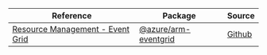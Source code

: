 | Reference | Package | Source |
|---|---|---|
|[Resource Management - Event Grid](arm-eventgrid-readme)|[@azure/arm-eventgrid](https://www.npmjs.com/package/@azure/arm-eventgrid)|[Github](https://github.com/Azure/azure-sdk-for-js/blob/main/sdk/eventgrid/arm-eventgrid)|
